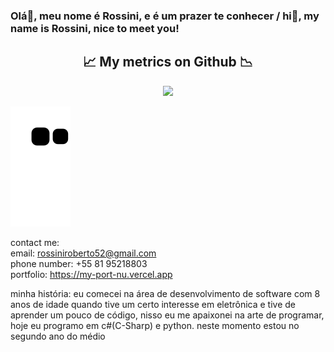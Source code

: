 ### Olá👋, meu nome é Rossini, e é um prazer te conhecer / hi👋, my name is Rossini, nice to meet you!

<h2 align="center"> 📈 My metrics on Github 📉 </h2>
<p align="center">
  <a href="https://github.com/rossiniroberto52">
    <img src="https://github-readme-stats.vercel.app/api/top-langs/?username=rossiniroberto52&theme=dracula&card_width=500&langs_count=10&custom_title=rossiniroberto52" />
  </a>
</p>

![snake gif](https://github.com/rossiniroberto52/rossiniroberto52/blob/output/github-contribution-grid-snake.svg)

contact me:<br/>
email: rossiniroberto52@gmail.com<br/>
phone number: +55 81 95218803<br/>
portfolio: https://my-port-nu.vercel.app <br/>

minha história:
eu comecei na área de desenvolvimento de software com 8 anos de idade quando tive um certo interesse em eletrônica e tive de aprender um pouco de código, nisso eu me apaixonei na arte de programar, hoje eu programo em c#(C-Sharp) e python. neste momento estou no segundo ano do médio

